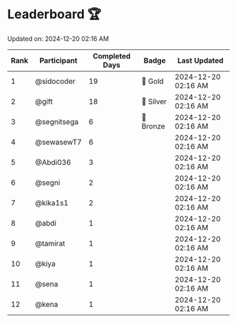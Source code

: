 # Leaderboard 🏆

Updated on: 2024-12-20 02:16 AM

| Rank | Participant       | Completed Days | Badge      | Last Updated         |
|------|-------------------|----------------|------------|----------------------|
| 1    | @sidocoder        | 19             | 🏅 Gold     | 2024-12-20 02:16 AM |
| 2    | @gift             | 18             | 🥈 Silver   | 2024-12-20 02:16 AM |
| 3    | @segnitsega       | 6              | 🥉 Bronze   | 2024-12-20 02:16 AM |
| 4    | @sewasewT7        | 6              |            | 2024-12-20 02:16 AM |
| 5    | @Abdi036          | 3              |            | 2024-12-20 02:16 AM |
| 6    | @segni            | 2              |            | 2024-12-20 02:16 AM |
| 7    | @kika1s1          | 2              |            | 2024-12-20 02:16 AM |
| 8    | @abdi             | 1              |            | 2024-12-20 02:16 AM |
| 9    | @tamirat          | 1              |            | 2024-12-20 02:16 AM |
| 10   | @kiya             | 1              |            | 2024-12-20 02:16 AM |
| 11   | @sena             | 1              |            | 2024-12-20 02:16 AM |
| 12   | @kena             | 1              |            | 2024-12-20 02:16 AM |
